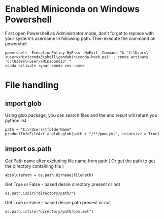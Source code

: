 # Enabled Miniconda on Windows Powershell

First open Powershell as Administrator mode, don't forget to replace <user> with your system's username in following path. Then execute the command on powershell

```
powershell -ExecutionPolicy ByPass -NoExit -Command "& 'C:\Users\<user>\Miniconda3\shell\condabin\conda-hook.ps1' ; conda activate 'C:\Users\<user>\Miniconda3' "
conda activate <your-conda-env-name>
```

# File handling
  
## import glob

Using glob package, you can search files and the end result will return you python list
  
```
path = "C:\\Users\\folderName"
productInfoFileArr = glob.glob(path + "/**/pom.yml", recursive = True)
```
  
## import os.path
  
Get Path name after excluding file name from path ( Or get the path to get the directory containing file )

```
absolutePath = os.path.dirname(filePath)
```
  
Get True or False - based desire directory present or not
  
```
os.path.isdir("directory/path/")
```
  
Get True or False - based desire path present or not
  
```
os.path.isfile("directory/path/pom.xml")
```
